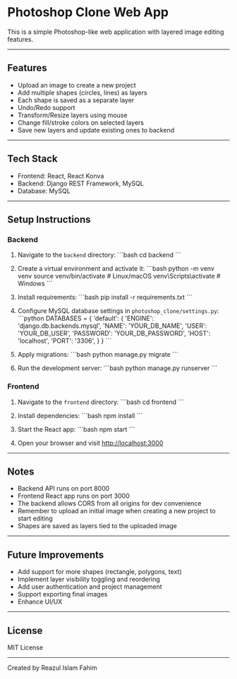 
# Photoshop Clone Web App

This is a simple Photoshop-like web application with layered image editing features.

---

## Features

- Upload an image to create a new project
- Add multiple shapes (circles, lines) as layers
- Each shape is saved as a separate layer
- Undo/Redo support
- Transform/Resize layers using mouse
- Change fill/stroke colors on selected layers
- Save new layers and update existing ones to backend

---

## Tech Stack

- Frontend: React, React Konva
- Backend: Django REST Framework, MySQL
- Database: MySQL

---

## Setup Instructions

### Backend

1. Navigate to the `backend` directory:
   \`\`\`bash
   cd backend
   \`\`\`

2. Create a virtual environment and activate it:
   \`\`\`bash
   python -m venv venv
   source venv/bin/activate  # Linux/macOS
   venv\\Scripts\\activate     # Windows
   \`\`\`

3. Install requirements:
   \`\`\`bash
   pip install -r requirements.txt
   \`\`\`

4. Configure MySQL database settings in `photoshop_clone/settings.py`:
   \`\`\`python
   DATABASES = {
       'default': {
           'ENGINE': 'django.db.backends.mysql',
           'NAME': 'YOUR_DB_NAME',
           'USER': 'YOUR_DB_USER',
           'PASSWORD': 'YOUR_DB_PASSWORD',
           'HOST': 'localhost',
           'PORT': '3306',
       }
   }
   \`\`\`

5. Apply migrations:
   \`\`\`bash
   python manage.py migrate
   \`\`\`

6. Run the development server:
   \`\`\`bash
   python manage.py runserver
   \`\`\`

### Frontend

1. Navigate to the `frontend` directory:
   \`\`\`bash
   cd frontend
   \`\`\`

2. Install dependencies:
   \`\`\`bash
   npm install
   \`\`\`

3. Start the React app:
   \`\`\`bash
   npm start
   \`\`\`

4. Open your browser and visit [http://localhost:3000](http://localhost:3000)

---

## Notes

- Backend API runs on port 8000
- Frontend React app runs on port 3000
- The backend allows CORS from all origins for dev convenience
- Remember to upload an initial image when creating a new project to start editing
- Shapes are saved as layers tied to the uploaded image

---

## Future Improvements

- Add support for more shapes (rectangle, polygons, text)
- Implement layer visibility toggling and reordering
- Add user authentication and project management
- Support exporting final images
- Enhance UI/UX

---

## License

MIT License

---

Created by Reazul Islam Fahim
